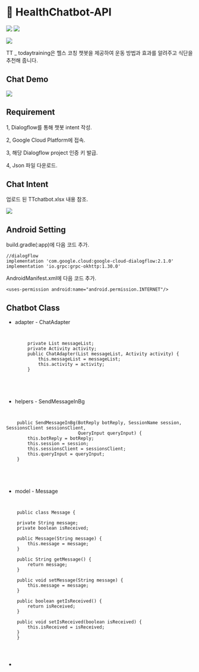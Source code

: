 # :muscle: HealthChatbot-API
![](https://img.shields.io/badge/platform-Dialogflow-red)
![](https://img.shields.io/badge/platform-Android-green)

![](https://t1.daumcdn.net/cafeattach/1YuLa/f56d04afb78509911b5c6a45b3a782708d5266ce)

TT _ todaytraining은 헬스 코칭 챗봇을 제공하여 운동 방법과 효과를 알려주고 식단을 추천해 줍니다.

## Chat Demo
![](https://t1.daumcdn.net/cafeattach/1YuLa/ae88ebe988efc1c04c090a5f8e362323c5d2171c)

## Requirement
1, Dialogflow를 통해 챗봇 intent 작성.

2, Google Cloud Platform에 접속.

3, 해당 Dialogflow project 인증 키 발급.

4, Json 파일 다운로드.

## Chat Intent

업로드 된 TTchatbot.xlsx 내용 참조.

![](https://t1.daumcdn.net/cafeattach/1YuLa/759d05028d81d9a03dec1f16bdd2b0cef697b184)

## Android Setting
build.gradle(:app)에 다음 코드 추가.

    //dialogFlow
    implementation 'com.google.cloud:google-cloud-dialogflow:2.1.0'
    implementation 'io.grpc:grpc-okhttp:1.30.0'

AndroidManifest.xml에 다음 코드 추가.

    <uses-permission android:name="android.permission.INTERNET"/>
    
## Chatbot Class
* adapter - ChatAdapter
<pre>
<code>
 
        private List<Message> messageList;
        private Activity activity;
        public ChatAdapter(List<Message> messageList, Activity activity) {
            this.messageList = messageList;
            this.activity = activity;
        }
 
</pre>
</code>
 
* helpers - SendMessageInBg
 
<pre>
<code>

    public SendMessageInBg(BotReply botReply, SessionName session, SessionsClient sessionsClient,
                           QueryInput queryInput) {
        this.botReply = botReply;
        this.session = session;
        this.sessionsClient = sessionsClient;
        this.queryInput = queryInput;
    }
  
</pre>
</code>

* model - Message
 
<pre>
<code>
 
    public class Message {

    private String message;
    private boolean isReceived;

    public Message(String message) {
        this.message = message;
    }

    public String getMessage() {
        return message;
    }

    public void setMessage(String message) {
        this.message = message;
    }

    public boolean getIsReceived() {
        return isReceived;
    }

    public void setIsReceived(boolean isReceived) {
        this.isReceived = isReceived;
    }
    }
</pre>
</code>

*
